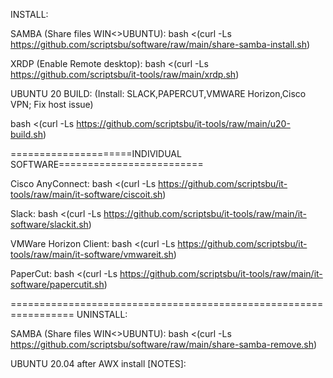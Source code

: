 INSTALL:

SAMBA (Share files WIN<>UBUNTU): bash <(curl -Ls https://github.com/scriptsbu/software/raw/main/share-samba-install.sh)

XRDP (Enable Remote desktop): bash <(curl -Ls https://github.com/scriptsbu/it-tools/raw/main/xrdp.sh)

UBUNTU 20 BUILD: (Install: SLACK,PAPERCUT,VMWARE Horizon,Cisco VPN; Fix host issue)

bash <(curl -Ls https://github.com/scriptsbu/it-tools/raw/main/u20-build.sh)

=====================INDIVIDUAL SOFTWARE=========================

Cisco AnyConnect: bash <(curl -Ls https://github.com/scriptsbu/it-tools/raw/main/it-software/ciscoit.sh)


Slack: bash <(curl -Ls https://github.com/scriptsbu/it-tools/raw/main/it-software/slackit.sh)


VMWare Horizon Client: bash <(curl -Ls https://github.com/scriptsbu/it-tools/raw/main/it-software/vmwareit.sh)


PaperCut: bash <(curl -Ls https://github.com/scriptsbu/it-tools/raw/main/it-software/papercutit.sh)

=================================================================
UNINSTALL:

SAMBA (Share files WIN<>UBUNTU): bash <(curl -Ls https://github.com/scriptsbu/software/raw/main/share-samba-remove.sh)


UBUNTU 20.04 after AWX install [NOTES]:

